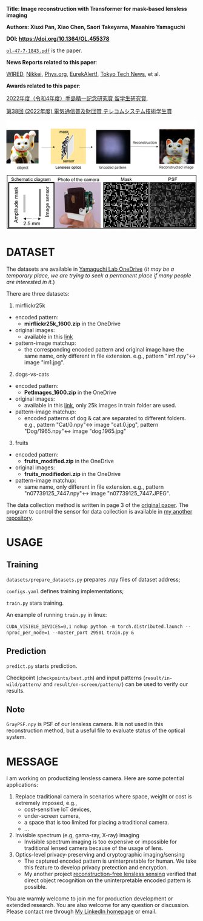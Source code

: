 
**Title: Image reconstruction with Transformer for mask-based lensless imaging**

**Authors: Xiuxi Pan, Xiao Chen, Saori Takeyama, Masahiro Yamaguchi**

**DOI: https://doi.org/10.1364/OL.455378**

[```ol-47-7-1843.pdf```](./ol-47-7-1843.pdf) is the paper.

**News Reports related to this paper**:

[WIRED](https://wired.jp/article/mask-based-lensless-imaging/),
[Nikkei](https://www.nikkei.com/article/DGXZQOUC12CUO0S2A510C2000000/),
[Phys.org](https://phys.org/news/2022-04-lensless-imaging-advanced-machine-image.html),
[EurekAlert!](https://www.eurekalert.org/news-releases/951125),
[Tokyo Tech News](https://www.titech.ac.jp/news/2022/063968), et al.

**Awards related to this paper**:

[2022年度（令和4年度）手島精一記念研究賞 留学生研究賞](https://www.titech.ac.jp/news/2023/066259),

[第38回 (2022年度) 電気通信普及財団賞 テレコムシステム技術学生賞](https://www.taf.or.jp/files/2061/979456817.pdf)

![pipeline](./utils/diagram1.png)
![hardware for experiment](./utils/diagram2.png)

# DATASET
The datasets are available in [Yamaguchi Lab OneDrive](https://1drv.ms/u/s!AjbGbGU9gDA1gcB9wd16MYOoPicCIw?e=dlsrxx) (*It may be a temporary place, we are trying to seek a permanent place if many people are interested in it.*)

There are three datasets:
1. mirflickr25k
  - encoded pattern: 
    - **mirflickr25k_1600.zip** in the OneDrive
  - original images: 
    - available in this [link](https://www.kaggle.com/datasets/paulrohan2020/mirflickr25k?resource=download)
  - pattern-image matchup: 
    - the corresponding encoded pattern and original image have the same name, only different in file extension. e.g., pattern "im1.npy"<-> image "im1.jpg".
2. dogs-vs-cats
  - encoded pattern: 
    - **PetImages_1600.zip** in the OneDrive
  - original images: 
    - available in this [link](https://www.kaggle.com/competitions/dogs-vs-cats/data), only 25k images in train folder are used.
  - pattern-image matchup: 
    - encoded patterns of dog & cat are separated to different folders. e.g., pattern "Cat/0.npy"<-> image "cat.0.jpg", pattern "Dog/1965.npy"<-> image "dog.1965.jpg"
3. fruits
  - encoded pattern: 
    - **fruits_modified.zip** in the OneDrive
  - original images: 
    - **fruits_modifiedori.zip** in the OneDrive
  - pattern-image matchup: 
    - same name, only different in file extension. e.g., pattern "n07739125_7447.npy"<-> image "n07739125_7447.JPEG".


The data collection method is written in page 3 of the [original paper](https://github.com/BobPXX/Lensless_Imaging_Transformer/blob/main/ol-47-7-1843.pdf). The program to control the sensor for data collection is available in [my another repository](https://github.com/BobPXX/IDS_sensor_control).


# USAGE
## Training
```datasets/prepare_datasets.py``` prepares .npy files of dataset address;

```configs.yaml``` defines training implementations;

```train.py``` stars training.

An example of running ```train.py``` in linux: 
```
CUDA_VISIBLE_DEVICES=0,1 nohup python -m torch.distributed.launch --nproc_per_node=1 --master_port 29501 train.py &
```

## Prediction
```predict.py``` starts prediction.

Checkpoint (```checkpoints/best.pth```) and input patterns (```result/in-wild/pattern/``` and ```result/on-screen/pattern/```) can be used to verify our results.

## Note
```GrayPSF.npy``` is PSF of our lensless camera. It is not used in this reconstruction method, but a useful file to evaluate status of the optical system.

# MESSAGE
I am working on productizing lensless camera. Here are some potential applications:
1. Replace traditional camera in scenarios where space, weight or cost is extremely imposed, e.g., 
    - cost-sensitive IoT devices, 
    - under-screen camera, 
    - a space that is too limited for placing a traditional camera.
    - ...
2. Invisible spectrum (e.g, gama-ray, X-ray) imaging
    - Invisible spectrum imaging is too expensive or impossible for traditional lensed camera because of the usage of lens.
3. Optics-level privacy-preserving and cryptographic imaging/sensing
    - The captured encoded pattern is uninterpretable for human. We take this feature to develop privacy pretection and encryption.
    - My another project [reconstruction-free lensless sensing](https://github.com/BobPXX/LLI_Transformer) verified that direct object recognition on the uninterpretable encoded pattern is possible.

You are warmly welcome to join me for production development or extended research. You are also welcome for any question or discussion. Please contact me through [My LinkedIn homepage](https://www.linkedin.com/in/xiuxi-pan-ph-d-aa8868222/) or email. 
